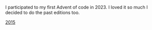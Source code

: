 I participated to my first Advent of code in 2023. I loved it so much I decided to do the past editions too.

[2015](2015/leaderboard.md)
